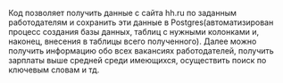 Код позволяет получить данные с сайта hh.ru по заданным работодателям и сохранить эти данные в Postgres(автоматизирован процесс создания базы данных, таблиц с нужными колонками и, наконец, внесения в таблицы всего полученного). Далее можно получить информацию обо всех вакансиях работодателей, получить зарплаты выше средней среди имеющихся, осуществить поиск по ключевым словам и тд.
